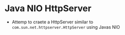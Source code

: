 # Java NIO HttpServer

- Attemp to craete a HttpServer similar to `com.sun.net.httpserver.HttpServer` using Javas NIO
